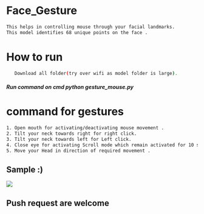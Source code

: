 # Face_Gesture        
                                                                                    
```bash          
This helps in controlling mouse through your facial landmarks.  
This model identifies 68 unique points on the face .                                 
```           
# How to run                       
```bash                            
   Download all folder(try over wifi as model folder is large).                                                  
```      
##### Run command on cmd  python gesture_mouse.py           
              
# command for gestures                        
```bash
1. Open mouth for activating/deactivating mouse movement .      
2. Tilt your neck towards right for right click.            
3. Tilt your neck towards left for Left click.
4. Close eye for activating Scroll mode which remain activated for 10 seconds.
5. Move your Head in direction of required movement .        
```

## Sample :)
<img src="Sample/example.gif">   
                        
## Push request are welcome   
  
     
